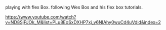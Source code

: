 playing with flex Box.
following Wes Bos and his flex box tutorials.

https://www.youtube.com/watch?v=ND8SjPJOk_M&list=PLu8EoSxDXHP7xj_y6NIAhy0wuCd4uVdid&index=2
